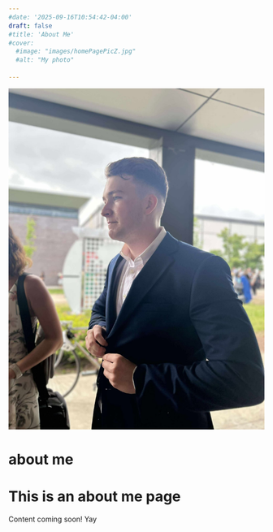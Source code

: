 ```yaml
---
#date: '2025-09-16T10:54:42-04:00'
draft: false
#title: 'About Me'
#cover:
  #image: "images/homePagePicZ.jpg"
  #alt: "My photo"

---
```


![test](aboutMePic.jpg)

# about me

# This is an about me page

Content coming soon! Yay